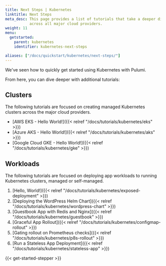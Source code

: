 ```yaml
---
title: Next Steps | Kubernetes
linktitle: Next Steps
meta_desc: This page provides a list of tutorials that take a deeper dive into Kubernetes
           across all major cloud providers.
weight: 11
menu:
  getstarted:
    parent: kubernetes
    identifier: kubernetes-next-steps

aliases: ["/docs/quickstart/kubernetes/next-steps/"]
---
```


We've seen how to quickly get started using Kubernetes with Pulumi.

From here, you can dive deeper with additional tutorials:

## Clusters

The following tutorials are focused on creating managed Kubernetes clusters
across the major cloud providers.

- [AWS EKS - Hello World!]({{< relref "/docs/tutorials/kubernetes/eks" >}})
- [Azure AKS - Hello World!]({{< relref "/docs/tutorials/kubernetes/aks" >}})
- [Google Cloud GKE - Hello World!]({{< relref "/docs/tutorials/kubernetes/gke" >}})

## Workloads

The following tutorials are focused on deploying app workloads to running Kubernetes clusters, managed or self-managed.

1. [Hello, World!]({{< relref "/docs/tutorials/kubernetes/exposed-deployment" >}})
2. [Deploying the WordPress Helm Chart]({{< relref "/docs/tutorials/kubernetes/wordpress-chart" >}})
3. [Guestbook App with Redis and Nginx]({{< relref "/docs/tutorials/kubernetes/guestbook" >}})
4. [Graceful App Rollout]({{< relref "/docs/tutorials/kubernetes/configmap-rollout" >}})
5. [Gating rollout on Prometheus checks]({{< relref "/docs/tutorials/kubernetes/p8s-rollout" >}})
6. [Run a Stateless App Deployment]({{< relref "/docs/tutorials/kubernetes/stateless-app" >}})

{{< get-started-stepper >}}
